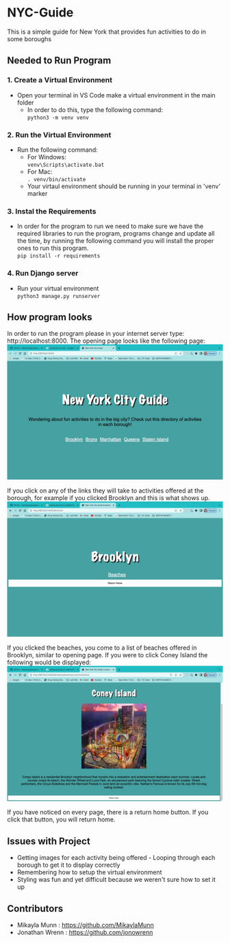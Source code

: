 # NYC-Guide
This is a simple guide for New York that provides fun activities to do in some boroughs

## Needed to Run Program
### 1. Create a Virtual Environment
- Open your terminal in VS Code make a virtual environment in the main folder
     - In order to do this, type the following command: <br>
        ```python3 -m venv venv```
### 2. Run the Virtual Environment
- Run the following command:
    - For Windows:<br>
        ```venv\Scripts\activate.bat```
    - For Mac:<br>
        ```. venv/bin/activate```
    - Your virtaul environment should be running in your terminal in 'venv' marker
### 3. Instal the Requirements
 - In order for the program to run we need to make sure we have the required libraries to run the program, programs change and update all the time, by running the following command you will install the proper ones to run this program. <br>
    ```pip install -r requirements```
### 4. Run Django server
- Run your virtual environment <br>
        ```python3 manage.py runserver```
## How program looks
In order to run the program please in your internet server type: http://localhost:8000. The opening page looks like the following page:
![Homepage](images/Homepage.jpg)


If you click on any of the links they will take to activities offered at the borough, for example if you clicked Brooklyn and this is what shows up.
![Borough Information](images/boroughInfo.jpg)

If you clicked the beaches, you come to a list of beaches offered in Brooklyn, similar to opening page. If you were to click Coney Island the following would be displayed:
![Activity at Borough](images/beachAtBorough.jpg)

If you have noticed on every page, there is a return home button. If you click that button, you will return home.

## Issues with Project
- Getting images for each activity being offered - Looping through each borough to get it to display correctly
- Remembering how to setup the virtual environment
- Styling was fun and yet difficult because we weren't sure how to set it up
## Contributors
 - Mikayla Munn : https://github.com/MikaylaMunn
 - Jonathan Wrenn : https://github.com/jonowrenn

